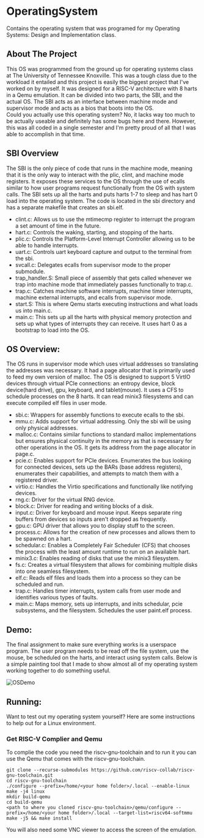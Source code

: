 # OperatingSystem
Contains the operating system that was programed for my Operating Systems: Design and Implementation class.

## About The Project
This OS was programmed from the ground up for operating systems class at The University of Tennessee Knoxville. This was a tough class due to the workload it entailed and this project is easily the biggest project that I've worked on by myself. It was designed for a RISC-V architecture with 8 harts in a Qemu emulation. It can be divided into two parts, the SBI, and the actual OS. The SBI acts as an interface between machine mode and supervisor mode and acts as a bios that boots into the OS.  
Could you actually use this operating system? No, it lacks way too much to be actually useable and definitely has some bugs here and there. However, this was all coded in a single semester and I'm pretty proud of all that I was able to accomplish in that time.

## SBI Overview
The SBI is the only piece of code that runs in the machine mode, meaning that it is the only way to interact with the plic, clint, and machine mode registers. It exposes these services to the OS through the use of ecalls similar to how user programs request functionally from the OS with system calls.
The SBI sets up all the harts and puts harts 1-7 to sleep and has hart 0 load into the operating system. The code is located in the sbi directory and has a separate makefile that creates an sbi.elf.  

- clint.c:
        Allows us to use the mtimecmp register to interrupt the program a set amount of time in the future.
- hart.c:
        Controls the waking, starting, and stopping of the harts.
- plic.c:
        Controls the Platform-Level Interrupt Controller allowing us to be able to handle interrupts.
- uart.c:
        Controls uart keyboard capture and output to the terminal from the sbi.
- svcall.c:
        Delegates ecalls from supervisor mode to the proper submodule.
- trap_handler.S:
        Small piece of assembly that gets called whenever we trap into machine mode that immediately passes functionally to trap.c.
- trap.c:
        Catches machine software interrupts, machine timer interrupts, machine external interrupts, and ecalls from supervisor mode.
- start.S:
        This is where Qemu starts executing instructions and what loads us into main.c.
 - main.c:
        This sets up all the harts with physical memory protection and sets up what types of interrupts they can receive. It uses hart 0 as a bootstrap to load into the OS.

## OS Overview:
The OS runs in supervisor mode which uses virtual addresses so translating the addresses was necessary. It had a page allocator that is primarily used to feed my own version of malloc. The OS is designed to support 5 VirtIO devices through virtual PCIe connections: an entropy device, block device(hard drive), gpu, keyboard, and tablet(mouse). It uses a CFS to schedule processes on the 8 harts. It can read minix3 filesystems and can execute compiled elf files in user mode. 

- sbi.c:
        Wrappers for assembly functions to execute ecalls to the sbi.
- mmu.c:
        Adds support for virtual addressing. Only the sbi will be using only physical addresses.
- malloc.c:
        Contains similar functions to standard malloc implementations but ensures physical continuity in the memory as that is necessary for other operations in the OS. It gets its address from the page allocator in page.c.
- pcie.c:
        Enables support for PCIe devices. Enumerates the bus looking for connected devices, sets up the BARs (base address registers), enumerates their capabilities, and attempts to match them with a registered driver.
- virtio.c:
        Handles the Virtio specifications and functionally like notifying devices.
- rng.c:
        Driver for the virtual RNG device.
- block.c:
        Driver for reading and writing blocks of a disk.
- input.c:
        Driver for keyboard and mouse input. Keeps separate ring buffers from devices so inputs aren't dropped as frequently.
- gpu.c:
        GPU driver that allows you to display stuff to the screen.
- process.c:
        Allows for the creation of new processes and allows them to be spawned on a hart.
- schedular.c:
        Enables a Completely Fair Scheduler (CFS) that chooses the process with the least amount runtime to run on an available hart.
- minix3.c:
        Enables reading of disks that use the minix3 filesystem.
- fs.c:
        Creates a virtual filesystem that allows for combining multiple disks into one seamless filesystem.
- elf.c:
        Reads elf files and loads them into a process so they can be scheduled and run.
- trap.c:
        Handles timer interrupts, system calls from user mode and identifies various types of faults.
- main.c:
        Maps memory, sets up interrupts, and inits schedular, pcie subsystems, and the filesystem. Schedules the user paint.elf process.

## Demo: 
The final assignment to make sure everything works is a userspace program. The user program needs to be read off the file system, use the mouse, be scheduled on the harts, and interact using system calls. Below is a simple painting tool that I made to show almost all of my operating system working together to do something useful.

![OSDemo](https://user-images.githubusercontent.com/9009879/173161375-6398540a-ac92-4d28-8235-f615f6709ef7.gif)  

## Running:
Want to test out my operating system yourself? Here are some instructions to help out for a Linux environment.  

### Get RISC-V Complier and Qemu 
To complie the code you need the riscv-gnu-toolchain and to run it you can use the Qemu that comes with the riscv-gnu-toolchain.
```
git clone --recurse-submodules https://github.com/riscv-collab/riscv-gnu-toolchain.git
cd riscv-gnu-toolchain
./configure --prefix=/home/<your home folder>/.local --enable-linux
make -j4 linux
mkdir build-qemu
cd build-qemu
<path to where you cloned riscv-gnu-toolchain>/qemu/configure --prefix=/home/<your home folder>/.local --target-list=riscv64-softmmu
make -j5 && make install
```
You will also need some VNC viewer to access the screen of the emulation.
